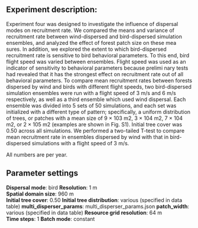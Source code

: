 ﻿## Experiment description:

Experiment four was designed to investigate the influence of dispersal modes on recruitment rate. We compared the means and variance of recruitment rate between wind-dispersed and bird-dispersed simulation ensembles, and analyzed the effect of forest patch size on these mea sures. In addition, we explored the extent to which bird-dispersed recruitment rate is sensitive to bird behavioral parameters. To this end, bird flight speed was varied between ensembles. Flight speed was used as an indicator of sensitivity to behavioral parameters because prelimi nary tests had revealed that it has the strongest effect on recruitment rate out of all behavioral parameters. To compare mean recruitment rates between forests dispersed by wind and birds with different flight speeds, two bird-dispersed simulation ensembles were run with a flight speed of 3 m/s and 6 m/s respectively, as well as a third ensemble which used wind dispersal. Each ensemble was divided into 5 sets of 50 simulations, and each set was initialized with a different type of pattern; specifically, a uniform distribution of trees, or patches with a mean size of 9 × 103 m2, 3 × 104 m2, 7 × 104 m2, or 2 × 105 m2 (examples are shown in Fig. S1). Initial tree cover was 0.50 across all simulations. We performed a two-tailed T-test to compare mean recruitment rate in ensembles dispersed by wind with that in bird-dispersed simulations with a flight speed of 3 m/s.

All numbers are per year.

## Parameter settings
**Dispersal mode**: bird
**Resolution**: 1 m  
**Spatial domain size**: 960 m  
**Initial tree cover**: 0.50
**Initial tree distribution**:  various (specified in data table)
**multi_disperser_params**: multi_disperser_params.json
**patch_width**: various (specified in data table)
**Resource grid resolution**: 64 m  
**Time steps**: 1
**Batch mode**: constant  
